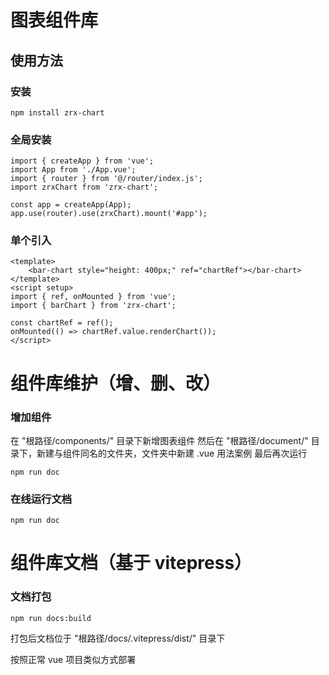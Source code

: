 # 图表组件库

## 使用方法

### 安装
```bash{4}
npm install zrx-chart
```

### 全局安装
```js{4}
import { createApp } from 'vue';
import App from './App.vue';
import { router } from '@/router/index.js';
import zrxChart from 'zrx-chart';

const app = createApp(App);
app.use(router).use(zrxChart).mount('#app');
```

### 单个引入
```vue{4}
<template>
    <bar-chart style="height: 400px;" ref="chartRef"></bar-chart>
</template>
<script setup>
import { ref, onMounted } from 'vue';
import { barChart } from 'zrx-chart';

const chartRef = ref();
onMounted(() => chartRef.value.renderChart());
</script>        
```  


# 组件库维护（增、删、改）

### 增加组件
在 "根路径/components/" 目录下新增图表组件
然后在 "根路径/document/" 目录下，新建与组件同名的文件夹，文件夹中新建 .vue 用法案例
最后再次运行
```bash{4}
npm run doc
```

### 在线运行文档
```bash{4}
npm run doc
```  



# 组件库文档（基于 vitepress）

### 文档打包
```bash{4}
npm run docs:build
```

打包后文档位于 "根路径/docs/.vitepress/dist/" 目录下

按照正常 vue 项目类似方式部署